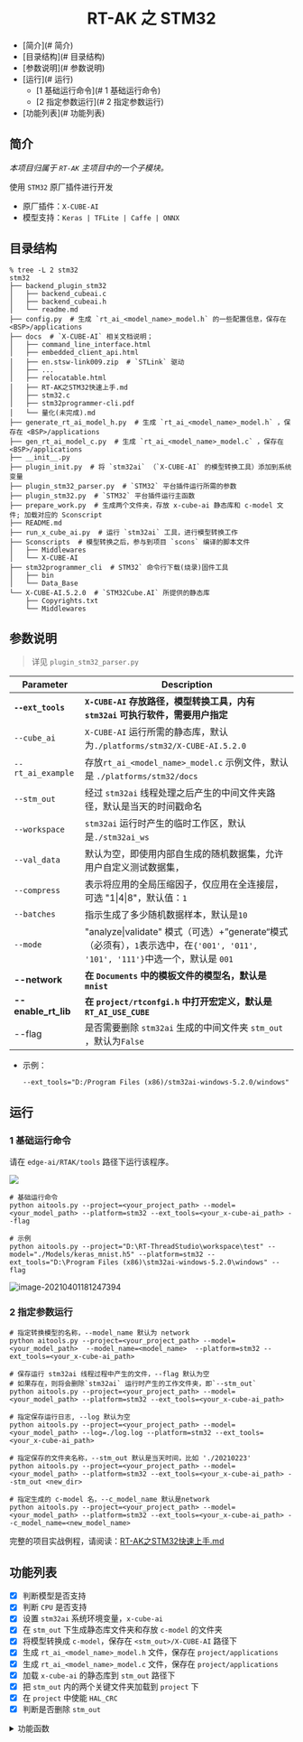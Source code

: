 <center><h1>RT-AK 之 STM32</h1></center>

- [简介](# 简介)
- [目录结构](# 目录结构)
- [参数说明](# 参数说明)
- [运行](# 运行)
  - [1 基础运行命令](# 1 基础运行命令)
  - [2 指定参数运行](# 2 指定参数运行)
- [功能列表](# 功能列表)

## 简介

*本项目归属于 `RT-AK` 主项目中的一个子模块。*

使用 `STM32` 原厂插件进行开发

- 原厂插件：`X-CUBE-AI`
- 模型支持：`Keras | TFLite | Caffe | ONNX`

## 目录结构

```shell
% tree -L 2 stm32 
stm32
├── backend_plugin_stm32
│   ├── backend_cubeai.c
│   ├── backend_cubeai.h
│   └── readme.md
├── config.py  # 生成 `rt_ai_<model_name>_model.h` 的一些配置信息，保存在 <BSP>/applications
├── docs  # `X-CUBE-AI` 相关文档说明； 
│   ├── command_line_interface.html
│   ├── embedded_client_api.html
│   ├── en.stsw-link009.zip  # `STLink` 驱动
│   ├── ...
│   ├── relocatable.html
│   ├── RT-AK之STM32快速上手.md
│   ├── stm32.c
│   ├── stm32programmer-cli.pdf
│   └── 量化(未完成).md
├── generate_rt_ai_model_h.py  # 生成 `rt_ai_<model_name>_model.h` ，保存在 <BSP>/applications
├── gen_rt_ai_model_c.py  # 生成 `rt_ai_<model_name>_model.c` ，保存在 <BSP>/applications
├── __init__.py
├── plugin_init.py  # 将 `stm32ai` （`X-CUBE-AI` 的模型转换工具）添加到系统变量
├── plugin_stm32_parser.py  # `STM32` 平台插件运行所需的参数
├── plugin_stm32.py  # `STM32` 平台插件运行主函数
├── prepare_work.py  # 生成两个文件夹，存放 x-cube-ai 静态库和 c-model 文件; 加载对应的 Sconscript
├── README.md
├── run_x_cube_ai.py  # 运行 `stm32ai` 工具，进行模型转换工作
├── Sconscripts  # 模型转换之后，参与到项目 `scons` 编译的脚本文件
│   ├── Middlewares
│   └── X-CUBE-AI
├── stm32programmer_cli  # STM32` 命令行下载(烧录)固件工具
│   ├── bin
│   └── Data_Base
└── X-CUBE-AI.5.2.0  # `STM32Cube.AI` 所提供的静态库
    ├── Copyrights.txt
    └── Middlewares
```

## 参数说明

> 详见 `plugin_stm32_parser.py` 

| Parameter           | Description                                                  |
| ------------------- | ------------------------------------------------------------ |
| **`--ext_tools`**   | **`X-CUBE-AI` 存放路径，模型转换工具，内有 `stm32ai` 可执行软件，需要用户指定** |
| `--cube_ai`         | `X-CUBE-AI` 运行所需的静态库，默认为`./platforms/stm32/X-CUBE-AI.5.2.0` |
| `--rt_ai_example`   | 存放`rt_ai_<model_name>_model.c` 示例文件，默认是 `./platforms/stm32/docs` |
| `--stm_out`         | 经过 `stm32ai` 线程处理之后产生的中间文件夹路径，默认是当天的时间戳命名 |
| `--workspace`       | `stm32ai` 运行时产生的临时工作区，默认是`./stm32ai_ws`       |
| `--val_data`        | 默认为空，即使用内部自生成的随机数据集，允许用户自定义测试数据集， |
| `--compress`        | 表示将应用的全局压缩因子，仅应用在全连接层，可选 "1\|4\|8"，默认值：`1` |
| `--batches`         | 指示生成了多少随机数据样本，默认是`10`                       |
| `--mode`            | "analyze\|validate" 模式（可选）+”generate“模式（必须有），`1`表示选中，在`{'001', '011', '101', '111'}`中选一个，默认是 `001` |
| **--network**       | **在 `Documents` 中的模板文件的模型名，默认是 `mnist`**      |
| **--enable_rt_lib** | **在 `project/rtconfgi.h` 中打开宏定义，默认是 `RT_AI_USE_CUBE`** |
| --flag              | 是否需要删除 `stm32ai` 生成的中间文件夹 `stm_out` ，默认为`False` |

- 示例：

  `--ext_tools="D:/Program Files (x86)/stm32ai-windows-5.2.0/windows"`

## 运行

### 1 基础运行命令

请在 `edge-ai/RTAK/tools` 路径下运行该程序。

![](https://gitee.com/lebhoryi/PicGoPictureBed/raw/master/img/20210223145923.png)

```shell
# 基础运行命令
python aitools.py --project=<your_project_path> --model=<your_model_path> --platform=stm32 --ext_tools=<your_x-cube-ai_path> --flag

# 示例
python aitools.py --project="D:\RT-ThreadStudio\workspace\test" --model="./Models/keras_mnist.h5" --platform=stm32 --ext_tools="D:\Program Files (x86)\stm32ai-windows-5.2.0\windows" --flag
```

![image-20210401181247394](https://gitee.com/lebhoryi/PicGoPictureBed/raw/master/img/20210401181248.png)

### 2 指定参数运行

```shell
# 指定转换模型的名称，--model_name 默认为 network
python aitools.py --project=<your_project_path> --model=<your_model_path>  --model_name=<model_name>  --platform=stm32 --ext_tools=<your_x-cube-ai_path>

# 保存运行 stm32ai 线程过程中产生的文件，--flag 默认为空
# 如果存在，则将会删除`stm32ai` 运行时产生的工作文件夹，即`--stm_out`
python aitools.py --project=<your_project_path> --model=<your_model_path> --platform=stm32 --ext_tools=<your_x-cube-ai_path>

# 指定保存运行日志, --log 默认为空
python aitools.py --project=<your_project_path> --model=<your_model_path> --log=./log.log --platform=stm32 --ext_tools=<your_x-cube-ai_path>

# 指定保存的文件夹名称，--stm_out 默认是当天时间，比如 './20210223'
python aitools.py --project=<your_project_path> --model=<your_model_path> --platform=stm32 --ext_tools=<your_x-cube-ai_path> --stm_out <new_dir>

# 指定生成的 c-model 名，--c_model_name 默认是network
python aitools.py --project=<your_project_path> --model=<your_model_path> --platform=stm32 --ext_tools=<your_x-cube-ai_path> --c_model_name=<new_model_name>
```

完整的项目实战例程，请阅读：[RT-AK之STM32快速上手.md](./docs/RT-AK之STM32快速上手.md)

## 功能列表

- [x] 判断模型是否支持
- [x] 判断 `CPU` 是否支持
- [x] 设置 `stm32ai` 系统环境变量，`x-cube-ai`
- [x] 在 `stm_out` 下生成静态库文件夹和存放 `c-model` 的文件夹
- [x] 将模型转换成 `c-model`，保存在 `<stm_out>/X-CUBE-AI` 路径下
- [x] 生成 `rt_ai_<model_name>_model.h` 文件，保存在 `project/applications` 
- [x] 生成 `rt_ai_<model_name>_model.c` 文件，保存在 `project/applications` 
- [x] 加载 `x-cube-ai` 的静态库到 `stm_out` 路径下
- [x] 把 `stm_out` 内的两个关键文件夹加载到 `project` 下
- [x] 在 `project` 中使能 `HAL_CRC`
- [x] 判断是否删除 `stm_out`

<details>
<summary>功能函数</summary> 
<pre><code>
1 模型是否支持
- 函数：`is_valid_model(model, sup_models)`
- 功能：判断模型是否支持
- input: (model, sup_models_list)
<br>
2 cpu是否支持
- 函数：`is_valid_cpu(project, sup_cpus, cpu="")`
- 功能：根据 `project/rtconfig.py` 提供的 `CPU` 信息判断是否支持
- input: (project, sup_cpus)
- output: cpu
<br>
3 设置环境变量
- 函数：`set_env(plugin_path)`
- 功能：设置 `x-cube-ai: stm32.exe` 为系统变量
- input: (x-cube-ai_path)
<br>
4 生成两个文件夹
- 函数：`pre_sconscript(aitools_out, stm32_dirs, scons_path="platforms/stm32/Sconscripts")`
- 功能：
  1. 生成两个文件夹，分别存放 `x-cube-ai` 静态库和 `c-model` 文件，如果之前存在，先删除原本的文件夹
  2. 加载对应的 `Sconscript`
- input: (stm_out, sconscript_dir, ["Middlewares", "X-CUBE-AI"])
<br>
5 模型转换
- 函数：`stm32ai(model, stm_out, c_model_name, sup_modes, ai_params)`
- 功能：
  1. 将模型转换成 `c-model`，支持三种模式：分析、验证、生成（必须有）
  2. 如果有报错，根据生成的 `report.txt` 文件抛出异常
- input: (model, stm_out, c_model_name, sup_modes_list, [workspace, compress, batches, mode, val_data])
- output: flag_list, etc: [False, True, True] 对应 modes=“011” 三种模型执行是否成功
<br>
6.1 生成 rt_ai_model.h
- 函数：`rt_ai_model_gen(stm_out, project, model_name)`
- 功能：根据生成的 `c-model` 文件生成  `rt_ai_<model_name>_model.h` 文件，保存在 `project/applications` 
- input: (stm_out, project, c_model_name)
<br>
6.2 生成 rt_ai_model.c
- 函数：`load_rt_ai_example(project, rt_ai_example, platform, old_name, new_name)`
- 功能：根据提供的模板文件，生成 `rt_ai_<model_name>_model.c` + `rt_ai_template.c/h`文件，保存在 `project/applications` 
- input: (project, rt_ai_exampl_path, platform, default_model_name, c_model_name)
<br>
7 加载 x-cube-ai libs
- 函数：`load_lib(stm_out, cube_ai_path, cpu, middle=r"Middlewares/ST/AI")`
- 功能：加载 `x-cube-ai` 静态库到 `stm_out` 中
- input: (stm_out, cube_ai_path, cpu, middle=r"Middlewares/ST/AI")
<br>
8 加载到 project
- 函数：`load_to_project(stm_out, project, stm32_dirs)`
- 功能：加载 `stm_out` 两个文件夹到 `project` 中。如果之前有存在，则先删除
- input: (stm_out, project, ["Middlewares", "X-CUBE-AI"])
<br>
9 使能 HAL-CRC
- 函数：`enable_hal_crc(project)`
- 功能：在 `project/board/...` 文件中使能 `HAL_CRC_MODULE_ENABLED`
- input: (project)
</code></pre>
</details>
